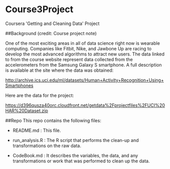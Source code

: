 # Course3Project
Coursera 'Getting and Cleaning Data' Project

##Background
(credit: Course project note)

One of the most exciting areas in all of data science right now is wearable computing. Companies like Fitbit, Nike, and Jawbone Up are racing to develop the most advanced algorithms to attract new users. The data linked to from the course website represent data collected from the accelerometers from the Samsung Galaxy S smartphone. A full description is available at the site where the data was obtained: 

http://archive.ics.uci.edu/ml/datasets/Human+Activity+Recognition+Using+Smartphones 

Here are the data for the project: 

https://d396qusza40orc.cloudfront.net/getdata%2Fprojectfiles%2FUCI%20HAR%20Dataset.zip 

##Repo
This repo contains the following files:

- README.md : 
This file.

- run_analysis.R : 
The R script that performs the clean-up and transformations on the raw data.

- CodeBook.md : 
It describes the variables, the data, and any transformations or work that was performed to clean up the data.
